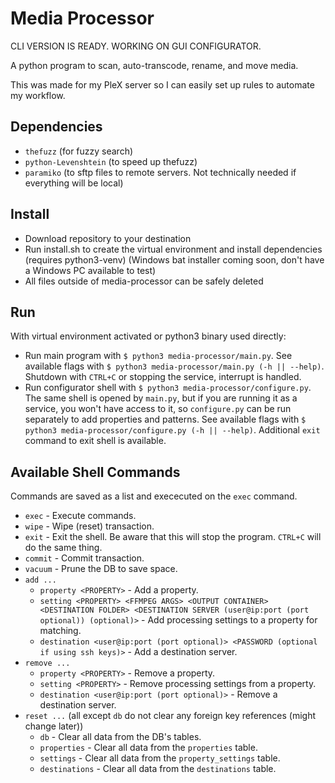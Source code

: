 # Media Processor

CLI VERSION IS READY. WORKING ON GUI CONFIGURATOR.

A python program to scan, auto-transcode, rename, and move media.

This was made for my PleX server so I can easily set up rules to automate my workflow.

## Dependencies

* `thefuzz` (for fuzzy search)
* `python-Levenshtein` (to speed up thefuzz)
* `paramiko` (to sftp files to remote servers. Not technically needed if everything will be local)

## Install

* Download repository to your destination
* Run install.sh to create the virtual environment and install dependencies (requires python3-venv) (Windows bat installer coming soon, don't have a Windows PC available to test)
* All files outside of media-processor can be safely deleted

## Run

With virtual environment activated or python3 binary used directly:

* Run main program with `$ python3 media-processor/main.py`. See available flags with `$ python3 media-processor/main.py (-h || --help)`. Shutdown with `CTRL+C` or stopping the service, interrupt is handled.
* Run configurator shell with `$ python3 media-processor/configure.py`. The same shell is opened by `main.py`, but if you are running it as a service, you won't have access to it, so `configure.py` can be run separately to add properties and patterns. See available flags with `$ python3 media-processor/configure.py (-h || --help)`. Additional `exit` command to exit shell is available.

## Available Shell Commands

Commands are saved as a list and exececuted on the `exec` command.

* `exec` - Execute commands.
* `wipe` - Wipe (reset) transaction.
* `exit` - Exit the shell. Be aware that this will stop the program. `CTRL+C` will do the same thing.
* `commit` - Commit transaction.
* `vacuum` - Prune the DB to save space.
* `add ...`
  * `property <PROPERTY>` - Add a property.
  * `setting <PROPERTY> <FFMPEG ARGS> <OUTPUT CONTAINER> <DESTINATION FOLDER> <DESTINATION SERVER (user@ip:port (port optional)) (optional)>` - Add processing settings to a property for matching.
  * `destination <user@ip:port (port optional)> <PASSWORD (optional if using ssh keys)>` - Add a destination server.
* `remove ...`
  * `property <PROPERTY>` - Remove a property.
  * `setting <PROPERTY>` - Remove processing settings from a property.
  * `destination <user@ip:port (port optional)>` - Remove a destination server.
* `reset ...` (all except `db` do not clear any foreign key references (might change later))
  * `db` - Clear all data from the DB's tables.
  * `properties` - Clear all data from the `properties` table.
  * `settings` - Clear all data from the `property_settings` table.
  * `destinations` - Clear all data from the `destinations` table.
